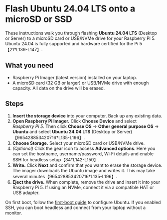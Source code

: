 # Flash Ubuntu 24.04 LTS onto a microSD or SSD

These instructions walk you through flashing **Ubuntu 24.04 LTS**
(Desktop or Server) to a microSD card or USB/NVMe drive for your
Raspberry Pi 5.  Ubuntu 24.04 is fully supported and hardware
certified for the Pi 5【21†L139-L147】.

## What you need

* Raspberry Pi Imager (latest version) installed on your laptop.
* A microSD card (32 GB or larger) or USB/NVMe drive with enough
  capacity.  All data on the drive will be erased.

## Steps

1. **Insert the storage device** into your computer.  Back up any
   existing data.
2. **Open Raspberry Pi Imager.**  Click **Choose Device** and select
   *Raspberry Pi 5*.  Then click **Choose OS** → **Other general
   purpose OS** → **Ubuntu** and select **Ubuntu 24.04 LTS** (Desktop
   or Server)【965428853420716†L135-L196】.
3. **Choose Storage.**  Select your microSD card or USB/NVMe drive.
4. *(Optional)* Click the gear icon to access **Advanced options**.
   Here you can set the hostname, username/password, Wi‑Fi details and
   enable SSH for headless setup【34†L142-L150】.
5. **Write.**  Click **Next** and confirm that you want to erase the
   storage device.  The imager downloads the Ubuntu image and writes
   it.  This may take several minutes【965428853420716†L135-L196】.
6. **Eject the drive.**  When complete, remove the drive and insert it
   into your Raspberry Pi 5.  If using an NVMe, connect it via a
   compatible HAT or USB adapter.

On first boot, follow the [first‑boot guide](02-first-boot-headless.md)
to configure Ubuntu.  If you enabled SSH, you can boot headless and
connect from your laptop without a monitor.